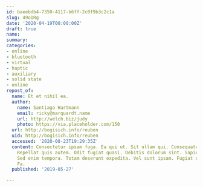```yaml
---
id: baeebdb4-7350-4117-b6ff-2c0f9b3c2c1a
slug: 49oDRg
date: '2020-04-19T00:00:00Z'
draft: true
name: 
summary: 
categories:
- online
- bluetooth
- virtual
- haptic
- auxiliary
- solid state
- online
repost_of:
  name: Et et nihil ea.
  author:
    name: Santiago Hartmann
    email: ricky@marquardt.name
    url: http://welch.biz/judy
    photo: https://via.placeholder.com/150
  url: http://bogisich.info/reuben
  uid: http://bogisich.info/reuben
  accessed: '2020-08-23T19:29:35Z'
  content: Consectetur ipsam fuga. Ea qui ut. Sit ullam qui. Consequatur vero accusantium.
    Repellat quis autem. Odit fugiat quasi. Debitis dolorum sint. Sapiente velit voluptates.
    Sed enim tempora. Totam deserunt expedita. Vel sunt ipsam. Fugiat quis velit.
    Fa.
  published: '2019-05-27'

---
```



